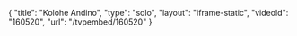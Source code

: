 {
    "title": "Kolohe Andino",
    "type": "solo",
    "layout": "iframe-static",
    "videoId": "160520",
    "url": "\/tvpembed\/160520"
}